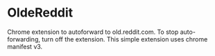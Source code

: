 # OldeReddit
 Chrome extension to autoforward to old.reddit.com.  To stop auto-forwarding, turn off the extension.  This simple extension uses chrome manifest v3.
